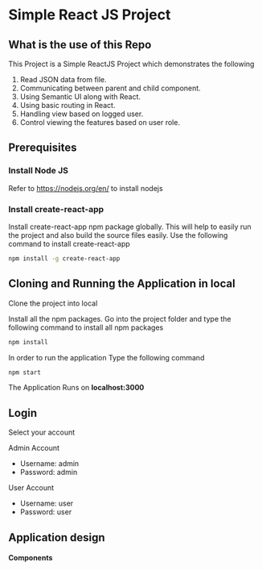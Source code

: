 # Simple React JS Project

## What is the use of this Repo

This Project is a Simple ReactJS Project which demonstrates the following

1. Read JSON data from file.
2. Communicating between parent and child component.
3. Using Semantic UI along with React.
4. Using basic routing in React.
5. Handling view based on logged user.
6. Control viewing the features based on user role.

## Prerequisites

### Install Node JS

Refer to https://nodejs.org/en/ to install nodejs

### Install create-react-app

Install create-react-app npm package globally. This will help to easily run the project and also build the source files easily. Use the following command to install create-react-app

```bash
npm install -g create-react-app
```

## Cloning and Running the Application in local

Clone the project into local

Install all the npm packages. Go into the project folder and type the following command to install all npm packages

```bash
npm install
```

In order to run the application Type the following command

```bash
npm start
```

The Application Runs on **localhost:3000**

## Login

Select your account

Admin Account

- Username: admin
- Password: admin

User Account

- Username: user
- Password: user

## Application design

#### Components
